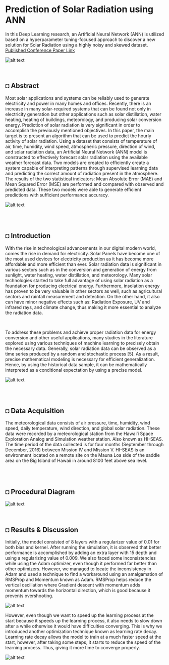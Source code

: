 # Prediction of Solar Radiation using ANN
In this Deep Learning research, an Artificial Neural Network (ANN) is utilized based on a hyperparameter tuning-focused approach to discover a new solution for Solar Radiation using a highly noisy and skewed dataset. </br> 
[Published Conference Paper Link](https://iopscience.iop.org/article/10.1088/1742-6596/1767/1/012041)

![alt text](https://github.com/shahriar-rahman/Prediction-of-Solar-Radiation/blob/main/img/solarpanels.JPG)

</br> 

## ◘ Abstract
Most solar applications and systems can be reliably used to generate electricity and
power in many homes and offices. Recently, there is an increase in many solar-required
systems that can be found not only in electricity generation but other applications such as solar
distillation, water heating, heating of buildings, meteorology, and producing solar conversion
energy. Prediction of solar radiation is very significant in order to accomplish the previously
mentioned objectives. In this paper, the main target is to present an algorithm that can be used
to predict the hourly activity of solar radiation. Using a dataset that consists of temperature of
air, time, humidity, wind speed, atmospheric pressure, direction of wind, and solar radiation
data, an Artificial Neural Network (ANN) model is constructed to effectively forecast solar
radiation using the available weather forecast data. Two models are created to efficiently create
a system capable of interpreting patterns through supervised learning data and predicting the
correct amount of radiation present in the atmosphere. The results of the two statistical
indicators: Mean Absolute Error (MAE) and Mean Squared Error (MSE) are performed and
compared with observed and predicted data. These two models were able to generate efficient
predictions with sufficient performance accuracy. 

![alt text](https://github.com/shahriar-rahman/Prediction-Of-Solar-Radiation/blob/main/Diagrams/SolarPanel.PNG)

</br> </br> 

## ◘ Introduction
With the rise in technological advancements in our digital modern world, comes the rise in demand for
electricity. Solar Panels have become one of the most used devices for electricity production as it
has become more affordable and more efficient than ever. Solar radiation data is significant in
various sectors such as in the conversion and generation of energy from sunlight, water heating, water
distillation, and meteorology. Many solar technologies started to take full advantage of using
solar radiation as a foundation for producing electrical energy. Furthermore, insolation energy has
proven to be very valuable in other sectors as well, such as agricultural sectors and rainfall
measurement and detection. On the other hand, it also can have minor negative effects such as:
Radiation Exposure, UV and infrared rays, and climate change, thus making it more essential to
analyze the radiation data.

</br> 

To address these problems and achieve proper radiation data for energy conversion and other
useful applications, many studies in the literature explored using various techniques of machine
learning to precisely obtain the necessary data. Generally, solar radiation data can be observed as a
time series produced by a random and stochastic process [5]. As a result, precise mathematical
modeling is necessary for efficient generalization. Hence, by using the historical data sample, it can be
mathematically interpreted as a conditional expectation by using a precise model.

![alt text](https://github.com/shahriar-rahman/Prediction-Of-Solar-Radiation/blob/main/Diagrams/DataAnalysis1.PNG) 

</br> </br> 

## ◘ Data Acquisition
The meteorological data consists of air pressure, time, humidity, wind speed, daily temperature, wind
direction, and global solar radiation. These data were recorded by a meteorological station from the
Hawai’i Space Exploration Analog and Simulation weather station. Also known as HI-SEAS. The time period of the data collected is for four months (September through December, 2016) between Mission IV and Mission V. HI-SEAS is an environment located on a remote site on the Mauna Loa
side of the saddle area on the Big Island of Hawaii in around 8100 feet above sea level.

</br> </br> 

## ◘ Procedural Diagram
![alt text](https://github.com/shahriar-rahman/Prediction-Of-Solar-Radiation/blob/main/Diagrams/FlowChart.PNG)

</br> 

## ◘ Results & Discussion
Initially, the model consisted of 8 layers with a regularizer value of 0.01 for both bias and kernel.
After running the simulation, it is observed that better performance is accomplished by adding an extra
layer with 15 depth and using a regularizing value of 0.009. We also faced some inconsistencies while
using the Adam optimizer, even though it performed far better than other optimizers. However, we managed to locate the inconsistency in Adam and used a technique to find a workaround using an amalgamation of RMSProp and Momentum known as Adam. RMSProp helps reduce the vertical
oscillation where Gradient descent with momentum adds momentum towards the horizontal direction,
which is good because it prevents overshooting. 

![alt text](https://github.com/shahriar-rahman/Prediction-Of-Solar-Radiation/blob/main/Diagrams/HyperparameterTuning.PNG)

However, even though we want to speed up the learning process at the start because it speeds up the learning process, it also needs to slow down after
a while otherwise it would have difficulties converging. This is why we introduced another
optimization technique known as learning rate decay. Learning rate decay allows the model to train at a much faster speed at the start, however, after
taking some steps, it starts to reduce the speed of the learning process. Thus, giving it more time to
converge properly.

![alt text](https://github.com/shahriar-rahman/Prediction-Of-Solar-Radiation/blob/main/Diagrams/Results.PNG)

</br> 

